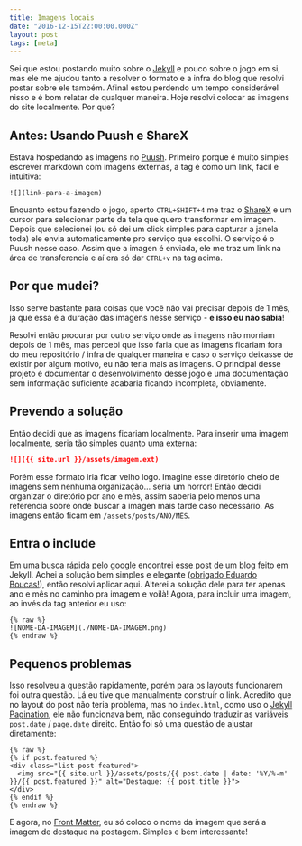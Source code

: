```yaml
---
title: Imagens locais
date: "2016-12-15T22:00:00.000Z"
layout: post
tags: [meta]
---
```


Sei que estou postando muito sobre o [Jekyll](https://jekyllrb.com) e pouco sobre o jogo em si, mas ele me ajudou tanto a resolver o formato e a infra do blog que resolvi postar sobre ele também. Afinal estou perdendo um tempo considerável nisso e é bom relatar de qualquer maneira. Hoje resolvi colocar as imagens do site localmente. Por que?

<!--more-->

## Antes: Usando Puush e ShareX

Estava hospedando as imagens no [Puush](https://puush.me). Primeiro porque é muito simples escrever markdown com imagens externas, a tag é como um link, fácil e intuitiva:

```
![](link-para-a-imagem)
```

Enquanto estou fazendo o jogo, aperto `CTRL+SHIFT+4` me traz o [ShareX](https://getsharex.com) e um cursor para selecionar parte da tela que quero transformar em imagem. Depois que selecionei (ou só dei um click simples para capturar a janela toda) ele envia automaticamente pro serviço que escolhi. O serviço é o Puush nesse caso. Assim que a imagen é enviada, ele me traz um link na área de transferencia e aí era só dar `CTRL+v` na tag acima.

## Por que mudei?

Isso serve bastante para coisas que você não vai precisar depois de 1 mês, já que essa é a duração das imagens nesse serviço - **e isso eu não sabia**!

Resolvi então procurar por outro serviço onde as imagens não morriam depois de 1 mês, mas percebi que isso faria que as imagens ficariam fora do meu repositório / infra de qualquer maneira e caso o serviço deixasse de existir por algum motivo, eu não teria mais as imagens. O principal desse projeto é documentar o desenvolvimento desse jogo e uma documentação sem informação suficiente acabaria ficando incompleta, obviamente.

## Prevendo a solução

Então decidi que as imagens ficariam localmente. Para inserir uma imagem localmente, seria tão simples quanto uma externa:

```markdown
![]({{ site.url }}/assets/imagem.ext)
```

Porém esse formato iria ficar velho logo. Imagine esse diretório cheio de imagens sem nenhuma organização... seria um horror! Então decidi organizar o diretório por ano e mês, assim saberia pelo menos uma referencia sobre onde buscar a imagen mais tarde caso necessário. As imagens então ficam em `/assets/posts/ANO/MÊS`.

## Entra o include

Em uma busca rápida pelo google encontrei [esse post](https://eduardoboucas.com/blog/2014/12/07/including-and-managing-images-in-jekyll.html) de um blog feito em Jekyll. Achei a solução bem simples e elegante ([obrigado Eduardo Boucas!](https://eduardoboucas.com/blog/2014/12/07/including-and-managing-images-in-jekyll.html#comment8)), então resolvi aplicar aqui. Alterei a solução dele para ter apenas ano e mês no caminho pra imagem e voilà! Agora, para incluir uma imagem, ao invés da tag anterior eu uso:

```liquid
{% raw %}
![NOME-DA-IMAGEM](./NOME-DA-IMAGEM.png)
{% endraw %}
```

## Pequenos problemas

Isso resolveu a questão rapidamente, porém para os layouts funcionarem foi outra questão. Lá eu tive que manualmente construir o link. Acredito que no layout do post não teria problema, mas no `index.html`, como uso o [Jekyll Pagination](https://jekyllrb.com/docs/pagination), ele não funcionava bem, não conseguindo traduzir as variáveis `post.date` / `page.date` direito. Então foi só uma questão de ajustar diretamente:

```liquid
{% raw %}
{% if post.featured %}
<div class="list-post-featured">
  <img src="{{ site.url }}/assets/posts/{{ post.date | date: '%Y/%-m' }}/{{ post.featured }}" alt="Destaque: {{ post.title }}">
</div>
{% endif %}
{% endraw %}
```

E agora, no [Front Matter](https://jekyllrb.com/docs/frontmatter), eu só coloco o nome da imagem que será a imagem de destaque na postagem. Simples e bem interessante!
